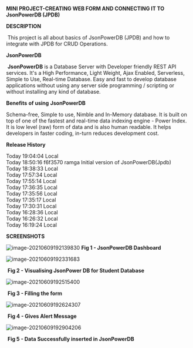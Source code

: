 **MINI PROJECT-CREATING WEB FORM AND CONNECTING IT TO JsonPowerDB (JPDB)**

 

**DESCRIPTION**

​     This project is all about basics of JsonPowerDB (JPDB) and how to integrate with JPDB for CRUD Operations.

**JsonPowerDB**

​     **JsonPowerDB** is a Database Server with Developer friendly REST API services. It's a High Performance, Light Weight, Ajax Enabled, Serverless, Simple to Use, Real-time Database. Easy and fast to develop database applications without using any server side programming / scripting or without installing any kind of database.

**Benefits** **of using** **JsonPowerDB**

Schema-free, Simple to use, Nimble and In-Memory database. It is built on top of one of the fastest and real-time data indexing engine - Power Index. It is low level (raw) form of data and is also human readable. It helps developers in faster coding, in-turn reduces development cost.

**Release History**

Today 19:04:04	Local			
Today 18:50:16	f6f3570	ramga	Initial version of JsonPowerDB(Jpdb)	
Today 18:38:33	Local			
Today 17:57:34	Local			
Today 17:55:14	Local			
Today 17:36:35	Local			
Today 17:35:56	Local			
Today 17:35:17	Local			
Today 17:30:31	Local			
Today 16:28:36	Local			
Today 16:26:32	Local			
Today 16:19:24	Local		

**SCREENSHOTS**

![image-20210609192139830](C:\Users\ramga\AppData\Roaming\Typora\typora-user-images\image-20210609192139830.png)	                                                        **Fig 1 - JsonPowerDB Dashboard**

![image-20210609192331683](C:\Users\ramga\AppData\Roaming\Typora\typora-user-images\image-20210609192331683.png)

​                                             **Fig 2 - Visualising JsonPower DB for Student Database**

![image-20210609192515400](C:\Users\ramga\AppData\Roaming\Typora\typora-user-images\image-20210609192515400.png)

​                                                                       **Fig 3 - Filling the form**

![image-20210609192624307](C:\Users\ramga\AppData\Roaming\Typora\typora-user-images\image-20210609192624307.png)

​                                                                 **Fig 4 - Gives Alert Message**

![image-20210609192904206](C:\Users\ramga\AppData\Roaming\Typora\typora-user-images\image-20210609192904206.png)

​                                              **Fig 5 - Data Successfully inserted in JsonPowerDB**